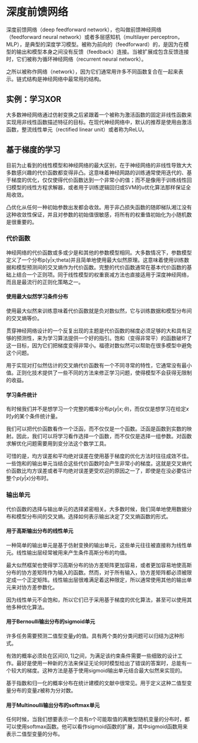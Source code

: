 # 深度前馈网络
深度前馈网络（deep feedforward network），也叫做前馈神经网络（feedforward neural network）或者多层感知机（multilayer perceptron，MLP），是典型的深度学习模型。被称为前向的（feedforward）的，是因为在模型的输出和模型本身之间没有反馈（feedback）连接。当被扩展成包含反馈连接时，它们被称为循环神经网络（recurrent neural network）。

之所以被称作网络（network），因为它们通常用许多不同函数复合在一起来表示。链式结构是神经网络中最常用的结构。

## 实例：学习XOR
大多数神经网络通过仿射变换之后紧跟着一个被称为激活函数的固定非线性函数来实现用非线性函数描述特征的目标。在现代神经网络中，默认的推荐是使用由激活函数，整流线性单元（rectified linear unit）或者称为ReLU。

## 基于梯度的学习
目前为止看到的线性模型和神经网络的最大区别，在于神经网络的非线性导致大大多数感兴趣的代价函数都变得非凸。这意味着神经网路的训练通常使用迭代的、基于梯度的优化，仅仅使得代价函数达到一个非常小的值；而不是像用于训练线性回归模型的线性方程求解器，或者用于训练逻辑回归或SVM的u优化算法那样保证全局收敛。

凸优化从任何一种初始参数出发都会收敛。用于非凸损失函数的随即梯队湘江没有这种收敛性保证，并且对参数的初始值很敏感，将所有的权重值初始化为小随机数是很重要的。

### 代价函数
神经网络的代价函数或多或少是和其他的参数模型相同。大多数情况下，参数模型定义了一个分布p(y|x;theta)并且简单地使用最大似然原理。这意味着使用训练数据和模型预测间的交叉熵作为代价函数。完整的代价函数通常在基本代价函数的基础上结合一个正则项。同于线性模型的权重衰减方法也直接适用于深度神经网络，而且是最流行的正则化策略之一。

#### 使用最大似然学习条件分布
使用最大似然来训练意味着代价函数就是负对数似然，它与训练数据和模型分布间的交叉熵等价。

贯穿神经网络设计的一个反复出现的主题是代价函数的梯度必须足够的大和具有足够的预测性，来为学习算法提供一个好的指引。饱和（变得非常平）的函数破坏了这一目标，因为它们把梯度变得非常小。福德对数似然可以帮助在很多模型中避免这个问题。

用于实现对打似然估计的交叉熵代价函数有一个不同寻常的特性，它通常没有最小值。正则化技术提供了一些不同的方法来修正学习问题，使得模型不会获得无限制的收益。

#### 学习条件统计

有时候我们并不是想学习一个完整的概率分布$p(y|x;\theta)$，而仅仅是想学习在给定$x$时$y$的某个条件统计量。

我们可以把代价函数看作一个泛函，而不仅仅是一个函数。泛函是函数到实数的映射。因此，我们可以将学习看作选择一个函数，而不仅仅是选择一组参数。对函数求解优化问题需要用到变分法这个数学工具。

可惜的是，均方误差和平均绝对误差在使用基于梯度的优化方法时往往成效不佳。一些饱和的输出单元当结合这些代价函数时会产生非常小的梯度。这就是交叉熵代价函数比均方误差或者平均绝对误差更受欢迎的原因之一了，即使是在没必要估计整个$p(y|x)$分布时。

### 输出单元

代价函数的选择与输出单元的选择紧密相关。大多数时候，我们简单地使用数据分布和模型分布间的交叉熵。选择如何表示输出决定了交叉熵函数的形式。

#### 用于高斯输出分布的线性单元

一种简单的输出单元是基于仿射变换的输出单元，这些单元往往被直接称为线性单元。线性输出层经常被用来产生条件高斯分布的均值。

最大似然框架也使得学习高斯分布的协方差矩阵更加容易，或者更加容易地使高斯分布的协方差矩阵作为输入的函数。然而，对于所有输入，协方差矩阵都必须被限定成一个正定矩阵。线性输出层很难满足着这种限定，所以通常使用其他的输出单元来对协方差参数化。

因为线性单元不会饱和，所以它们已于采用基于梯度的优化算法，甚至可以使用其他多种优化算法。

#### 用于Bernoulli输出分布的sigmoid单元

许多任务需要预测二值型变量$y$的值。具有两个类的分类问题可以归结为这种形式。

有效的概率必须处在区间$[0,1]$之间，为满足该约束条件需要一些细致的设计工作。最好是使用一种新的方法来保证无论何时模型给出了错误的答案时，总能有一个较大的梯度。这种方法是基于使用sigmoid输出单元结合最大似然来实现的。

基于指数和归一化的概率分布在统计建模的文献中很常见。用于定义这种二值型变量分布的变量$z$被称为分对数。

#### 用于Multinoulli输出分布的softmax单元

任何时候，当我们想要表示一个具有$n$个可能取值的离散型随机变量的分布时，都可以使用softmax函数。他可以看作sigmoid函数的扩展，其中sigmoid函数用来表示二值型变量的分布。

